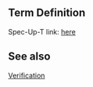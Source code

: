 ## Term Definition

Spec-Up-T link: <a href='https://weboftrust.github.io/WOT-terms/docs/glossary/verify'>here</a>

## See also
[Verification](verification)

